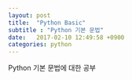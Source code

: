 ```yaml
---
layout: post
title:  "Python Basic"
subtitle : "Python 기본 문법"
date:   2017-02-10 12:49:58 +0900
categories: python
---
```

Python 기본 문법에 대한 공부

